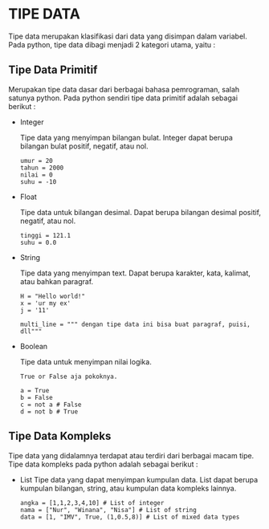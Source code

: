 # TIPE DATA

Tipe data merupakan klasifikasi dari data yang disimpan dalam variabel. Pada python, tipe data dibagi menjadi 2 kategori utama, yaitu :

## **Tipe Data Primitif**

Merupakan tipe data dasar dari berbagai bahasa pemrograman, salah satunya python. Pada python sendiri tipe data primitif adalah sebagai berikut :

- Integer

  Tipe data yang menyimpan bilangan bulat. Integer dapat berupa bilangan bulat positif, negatif, atau nol.

  ```
  umur = 20
  tahun = 2000
  nilai = 0
  suhu = -10
  ```

- Float

  Tipe data untuk bilangan desimal. Dapat berupa bilangan desimal positif, negatif, atau nol.

  ```
  tinggi = 121.1
  suhu = 0.0
  ```

- String

  Tipe data yang menyimpan text. Dapat berupa karakter, kata, kalimat, atau bahkan paragraf.

  ```
  H = "Hello world!"
  x = 'ur my ex'
  j = '11'

  multi_line = """ dengan tipe data ini bisa buat paragraf, puisi, dll"""
  ```

- Boolean

  Tipe data untuk menyimpan nilai logika.

  ```
  True or False aja pokoknya.

  a = True
  b = False
  c = not a # False
  d = not b # True
  ```

## **Tipe Data Kompleks**

Tipe data yang didalamnya terdapat atau terdiri dari berbagai macam tipe. Tipe data kompleks pada python adalah sebagai berikut :

- List
  Tipe data yang dapat menyimpan kumpulan data. List dapat berupa kumpulan bilangan, string, atau kumpulan data kompleks lainnya.
  ```
  angka = [1,1,2,3,4,10] # List of integer
  nama = ["Nur", "Winana", "Nisa"] # List of string
  data = [1, "IMV", True, (1,0.5,8)] # List of mixed data types
  ```
